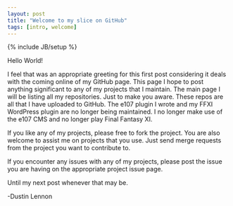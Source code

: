 ```yaml
---
layout: post
title: "Welcome to my slice on GitHub"
tags: [intro, welcome]
---
```

{% include JB/setup %}

Hello World! 

I feel that was an appropriate greeting for this first post considering it deals with 
the coming online of my GitHub page. This page I hope to post anything significant to any 
of my projects that I maintain. The main page I will be listing all my repositories. Just 
to make you aware. These repos are all that I have uploaded to GitHub. The e107 plugin I 
wrote and my FFXI WordPress plugin are no longer being maintained. I no longer make use 
of the e107 CMS and no longer play Final Fantasy XI.

<!-- more -->

If you like any of my projects, please free to fork the project. You are also welcome to 
assist me on projects that you use. Just send merge requests from the project you want to 
contribute to.

If you encounter any issues with any of my projects, please post the issue you are having on
the appropriate project issue page.

Until my next post whenever that may be.

-Dustin Lennon